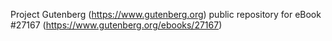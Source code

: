 Project Gutenberg (https://www.gutenberg.org) public repository for eBook #27167 (https://www.gutenberg.org/ebooks/27167)
